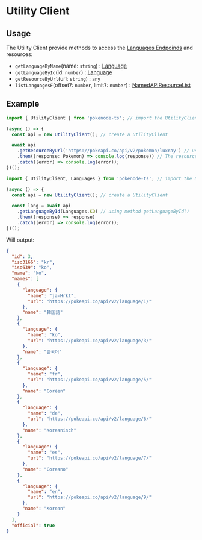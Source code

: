# Utility Client

## Usage

The Utility Client provide methods to access the [Languages Endpoinds](https://pokeapi.co/docs/v2#languages-section) and resources:

- `getLanguageByName`(name: `string`) : [Language](/docs/typings/common-typings#language)
- `getLanguageById`(id: `number`) : [Language](/docs/typings/common-typings#language)
- `getResourceByUrl`(url: `string`) : `any`
- `listLanguagesF`(offset?: `number`, limit?: `number`) : [NamedAPIResourceList](/docs/typings/common-typings#named-api-resource-list)

## Example

```ts
import { UtilityClient } from 'pokenode-ts'; // import the UtilityClient

(async () => {
  const api = new UtilityClient(); // create a UtilityClient

  await api
    .getResourceByUrl('https://pokeapi.co/api/v2/pokemon/luxray') // using method getResourceByUrl() (pokemon endpoint)
    .then((response: Pokemon) => console.log(response)) // The resource will be a Pokemon (Luxray)
    .catch((error) => console.log(error));
})();
```

```js
import { UtilityClient, Languages } from 'pokenode-ts'; // import the UtilityClient

(async () => {
  const api = new UtilityClient(); // create a UtilityClient

  const lang = await api
    .getLanguageById(Languages.KO) // using method getLanguageById()
    .then((response) => response)
    .catch((error) => console.log(error));
})();
```

Will output:

```json
{
  "id": 3,
  "iso3166": "kr",
  "iso639": "ko",
  "name": "ko",
  "names": [
    {
      "language": {
        "name": "ja-Hrkt",
        "url": "https://pokeapi.co/api/v2/language/1/"
      },
      "name": "韓国語"
    },
    {
      "language": {
        "name": "ko",
        "url": "https://pokeapi.co/api/v2/language/3/"
      },
      "name": "한국어"
    },
    {
      "language": {
        "name": "fr",
        "url": "https://pokeapi.co/api/v2/language/5/"
      },
      "name": "Coréen"
    },
    {
      "language": {
        "name": "de",
        "url": "https://pokeapi.co/api/v2/language/6/"
      },
      "name": "Koreanisch"
    },
    {
      "language": {
        "name": "es",
        "url": "https://pokeapi.co/api/v2/language/7/"
      },
      "name": "Coreano"
    },
    {
      "language": {
        "name": "en",
        "url": "https://pokeapi.co/api/v2/language/9/"
      },
      "name": "Korean"
    }
  ],
  "official": true
}
```
